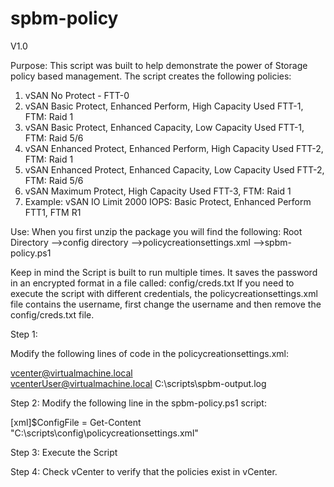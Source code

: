 # spbm-policy

V1.0

Purpose: This script was built to help demonstrate the power of Storage policy based management.  The script creates the following policies: 
1. vSAN No Protect - FTT-0
2. vSAN Basic Protect, Enhanced Perform, High Capacity Used FTT-1, FTM: Raid 1
3. vSAN Basic Protect, Enhanced Capacity, Low Capacity Used FTT-1, FTM: Raid 5/6</FTT1R5>
4. vSAN Enhanced Protect, Enhanced Perform, High Capacity Used FTT-2, FTM: Raid 1
5. vSAN Enhanced Protect, Enhanced Capacity, Low Capacity Used FTT-2, FTM: Raid 5/6
6. vSAN Maximum Protect, High Capacity Used FTT-3, FTM: Raid 1
7. Example: vSAN IO Limit 2000 IOPS: Basic Protect, Enhanced Perform FTT1, FTM R1


Use: 
When you first unzip the package you will find the following: 
Root Directory
-->config directory
-->policycreationsettings.xml
-->spbm-policy.ps1

Keep in mind the Script is built to run multiple times.  It saves the password in an encrypted format in a file called: config/creds.txt
If you need to execute the script with different credentials, the policycreationsettings.xml file contains the username, first change the username and then remove the config/creds.txt file. 

Step 1:

Modify the following lines of code in the policycreationsettings.xml: 

<vCenterName>vcenter@virtualmachine.local</vCenterName>  
<vCenterUserName>vcenterUser@virtualmachine.local</vCenterUserName>
<output>C:\scripts\spbm-output.log</output>

Step 2: 
Modify the following line in the spbm-policy.ps1 script: 

[xml]$ConfigFile = Get-Content "C:\scripts\config\policycreationsettings.xml"

Step 3: 
Execute the Script

Step 4: 
Check vCenter to verify that the policies exist in vCenter. 
